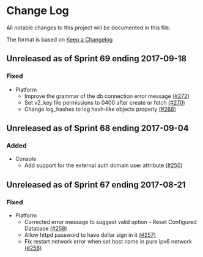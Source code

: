 # Change Log

All notable changes to this project will be documented in this file.

The format is based on [Keep a Changelog](http://keepachangelog.com/en/1.0.0/)


## Unreleased as of Sprint 69 ending 2017-09-18

### Fixed
- Platform
  - Improve the grammar of the db connection error message [(#272)](https://github.com/ManageIQ/manageiq-gems-pending/pull/272)
  - Set v2_key file permissions to 0400 after create or fetch [(#270)](https://github.com/ManageIQ/manageiq-gems-pending/pull/270)
  - Change log_hashes to log hash-like objects properly [(#268)](https://github.com/ManageIQ/manageiq-gems-pending/pull/268)

## Unreleased as of Sprint 68 ending 2017-09-04

### Added
- Console
  - Add support for the external auth domain user attribute [(#250)](https://github.com/ManageIQ/manageiq-gems-pending/pull/250)

## Unreleased as of Sprint 67 ending 2017-08-21

### Fixed
- Platform
  - Corrected error message to suggest valid option - Reset Configured Database [(#258)](https://github.com/ManageIQ/manageiq-gems-pending/pull/258)
  - Allow httpd password to have dollar sign in it [(#257)](https://github.com/ManageIQ/manageiq-gems-pending/pull/257)
  - Fix restart network error when set host name in pure ipv6 network [(#256)](https://github.com/ManageIQ/manageiq-gems-pending/pull/256)
